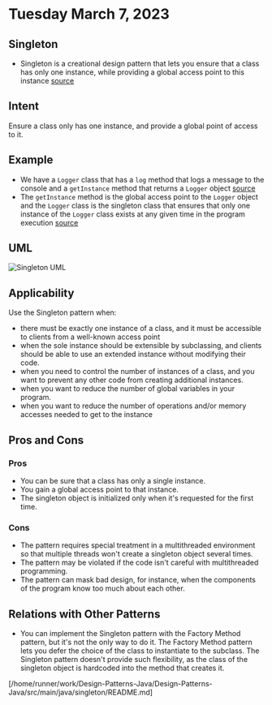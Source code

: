 # Tuesday March 7, 2023

## Singleton

- Singleton is a creational design pattern that lets you ensure that a class has only one instance, while providing a global access point to this instance [source](https://refactoring.guru/design-patterns/singleton)

## Intent

Ensure a class only has one instance, and provide a global point of access to it.

## Example

- We have a `Logger` class that has a `log` method that logs a message to the console and a `getInstance` method that returns a `Logger` object [source](https://refactoring.guru/design-patterns/singleton/java/example)
- The `getInstance` method is the global access point to the `Logger` object and the `Logger` class is the singleton class that ensures that only one instance of the `Logger` class exists at any given time in the program execution [source](https://refactoring.guru/design-patterns/singleton/java/example)

## UML

![Singleton UML](https://refactoring.guru/images/patterns/diagrams/singleton/structure-2x.png)

## Applicability

Use the Singleton pattern when:

- there must be exactly one instance of a class, and it must be accessible to clients from a well-known access point
- when the sole instance should be extensible by subclassing, and clients should be able to use an extended instance without modifying their code.
- when you need to control the number of instances of a class, and you want to prevent any other code from creating additional instances.
- when you want to reduce the number of global variables in your program.
- when you want to reduce the number of operations and/or memory accesses needed to get to the instance

## Pros and Cons

### Pros

- You can be sure that a class has only a single instance.
- You gain a global access point to that instance.
- The singleton object is initialized only when it's requested for the first time.

### Cons

- The pattern requires special treatment in a multithreaded environment so that multiple threads won't create a singleton object several times.
- The pattern may be violated if the code isn't careful with multithreaded programming.
- The pattern can mask bad design, for instance, when the components of the program know too much about each other.

## Relations with Other Patterns

- You can implement the Singleton pattern with the Factory Method pattern, but it's not the only way to do it. The Factory Method pattern lets you defer the choice of the class to instantiate to the subclass. The Singleton pattern doesn't provide such flexibility, as the class of the singleton object is hardcoded into the method that creates it.

[/home/runner/work/Design-Patterns-Java/Design-Patterns-Java/src/main/java/singleton/README.md]
